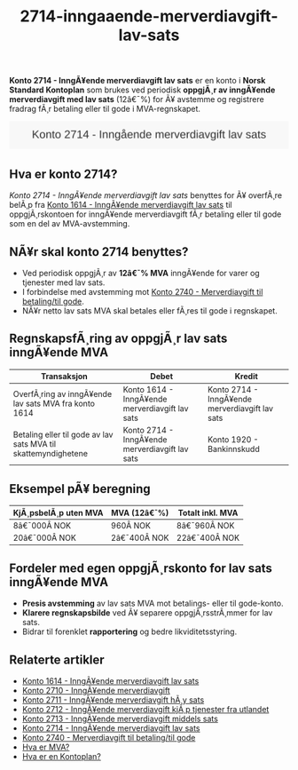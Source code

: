 ﻿---
title: "2714-inngaaende-merverdiavgift-lav-sats"
meta_title: "2714-inngaaende-merverdiavgift-lav-sats"
meta_description: "**Konto 2714 - InngÃ¥ende merverdiavgift lav sats** er en konto i **Norsk Standard Kontoplan** som brukes ved periodisk **oppgjÃ¸r av inngÃ¥ende merverdiavgift ..."
slug: 2714-inngaaende-merverdiavgift-lav-sats
type: blog
layout: pages/single
---

**Konto 2714 - InngÃ¥ende merverdiavgift lav sats** er en konto i **Norsk Standard Kontoplan** som brukes ved periodisk **oppgjÃ¸r av inngÃ¥ende merverdiavgift med lav sats** (12â€¯%) for Ã¥ avstemme og registrere fradrag fÃ¸r betaling eller til gode i MVA-regnskapet.

![Illustrasjon av konto 2714 InngÃ¥ende merverdiavgift lav sats](2714-inngaaende-merverdiavgift-lav-sats-image.svg)

## Hva er konto 2714?

*Konto 2714 - InngÃ¥ende merverdiavgift lav sats* benyttes for Ã¥ overfÃ¸re belÃ¸p fra [Konto 1614 - InngÃ¥ende merverdiavgift lav sats](/blogs/kontoplan/1614-inngaaende-merverdiavgift-lav-sats "Konto 1614 - InngÃ¥ende merverdiavgift lav sats") til oppgjÃ¸rskontoen for inngÃ¥ende merverdiavgift fÃ¸r betaling eller til gode som en del av MVA-avstemming.

## NÃ¥r skal konto 2714 benyttes?

* Ved periodisk oppgjÃ¸r av **12â€¯% MVA** inngÃ¥ende for varer og tjenester med lav sats.
* I forbindelse med avstemming mot [Konto 2740 - Merverdiavgift til betaling/til gode](/blogs/kontoplan/2740-merverdiavgift-til-betaling-til-gode "Konto 2740 - Merverdiavgift til betaling/til gode").
* NÃ¥r netto lav sats MVA skal betales eller fÃ¸res til gode i regnskapet.

## RegnskapsfÃ¸ring av oppgjÃ¸r lav sats inngÃ¥ende MVA

| Transaksjon                                                     | Debet                                                     | Kredit                                       |
|-----------------------------------------------------------------|-----------------------------------------------------------|-----------------------------------------------|
| OverfÃ¸ring av inngÃ¥ende lav sats MVA fra konto 1614             | Konto 1614 - InngÃ¥ende merverdiavgift lav sats            | Konto 2714 - InngÃ¥ende merverdiavgift lav sats |
| Betaling eller til gode av lav sats MVA til skattemyndighetene | Konto 2714 - InngÃ¥ende merverdiavgift lav sats            | Konto 1920 - Bankinnskudd                     |

## Eksempel pÃ¥ beregning

| KjÃ¸psbelÃ¸p uten MVA | MVA (12â€¯%) | Totalt inkl. MVA |
|---------------------|------------|------------------|
| 8â€¯000Â NOK           | 960Â NOK    | 8â€¯960Â NOK        |
| 20â€¯000Â NOK          | 2â€¯400Â NOK  | 22â€¯400Â NOK       |

## Fordeler med egen oppgjÃ¸rskonto for lav sats inngÃ¥ende MVA

* **Presis avstemming** av lav sats MVA mot betalings- eller til gode-konto.
* **Klarere regnskapsbilde** ved Ã¥ separere oppgjÃ¸rsstrÃ¸mmer for lav sats.
* Bidrar til forenklet **rapportering** og bedre likviditetsstyring.

## Relaterte artikler

* [Konto 1614 - InngÃ¥ende merverdiavgift lav sats](/blogs/kontoplan/1614-inngaaende-merverdiavgift-lav-sats "Konto 1614 - InngÃ¥ende merverdiavgift lav sats")
* [Konto 2710 - InngÃ¥ende merverdiavgift](/blogs/kontoplan/2710-inngaaende-merverdiavgift "Konto 2710 - InngÃ¥ende merverdiavgift")
* [Konto 2711 - InngÃ¥ende merverdiavgift hÃ¸y sats](/blogs/kontoplan/2711-inngaaende-merverdiavgift-hoy-sats "Konto 2711 - InngÃ¥ende merverdiavgift hÃ¸y sats")
* [Konto 2712 - InngÃ¥ende merverdiavgift kjÃ¸p tjenester fra utlandet](/blogs/kontoplan/2712-inngaaende-merverdiavgift-kjop-tjen-fra-utlandet "Konto 2712 - InngÃ¥ende merverdiavgift kjÃ¸p tjenester fra utlandet")
* [Konto 2713 - InngÃ¥ende merverdiavgift middels sats](/blogs/kontoplan/2713-inngaaende-merverdiavgift-middels-sats "Konto 2713 - InngÃ¥ende merverdiavgift middels sats")
* [Konto 2714 - InngÃ¥ende merverdiavgift lav sats](/blogs/kontoplan/2714-inngaaende-merverdiavgift-lav-sats "Konto 2714 - InngÃ¥ende merverdiavgift lav sats")
* [Konto 2740 - Merverdiavgift til betaling/til gode](/blogs/kontoplan/2740-merverdiavgift-til-betaling-til-gode "Konto 2740 - Merverdiavgift til betaling/til gode")
* [Hva er MVA?](/blogs/regnskap/hva-er-moms-mva "Hva er MVA? MVA-regnskapsfÃ¸ring og merverdiavgift")
* [Hva er en Kontoplan?](/blogs/regnskap/hva-er-kontoplan "Hva er en Kontoplan? Komplett Guide til Kontoplaner i Norsk Regnskap")
